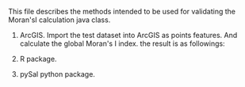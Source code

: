 This file describes the methods intended to be used for validating the Moran'sI calculation java class.

1. ArcGIS. Import the test dataset into ArcGIS as points features. And calculate the global Moran's I index.
the result is as followings:

2. R package.

3. pySal python package.